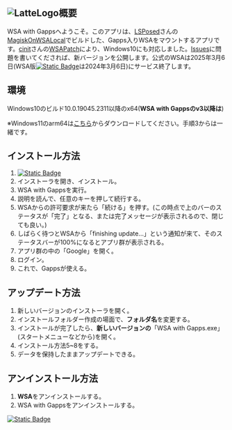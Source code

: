 ## ![LatteLogo](https://github.com/kamekuridaiya/WSA-with-Gapps-Japanese/assets/157256239/bbb5f099-bf65-4ad5-91fe-d992797115d4)概要
WSA with Gappsへようこそ。このアプリは、[LSPosed](https://github.com/LSPosed)さんの[MagiskOnWSALocal](https://github.com/LSPosed/MagiskOnWSALocal)でビルドした、Gapps入りWSAをマウントするアプリです。[cinit](https://github.com/cinit)さんの[WSAPatch](https://github.com/cinit/WSAPatch)により、Windows10にも対応しました。[Issues](https://github.com/kamekuridaiya/WSA-with-Gapps/issues)に問題を書いてくだされば、新バージョンを公開します。公式のWSAは2025年3月6日(WSA版[![Static Badge](https://img.shields.io/badge/Amazon%20App%20Store-white?logo=amazon)](https://apps.microsoft.com/detail/9njhk44ttksx?hl=ja-jp&gl=JP)は2024年3月6日)にサービス終了します。
## 環境
Windows10のビルド10.0.19045.2311以降のx64(**WSA with Gappsのv3以降は**)

※Windows11のarm64は[こちら](https://github.com/MustardChef/WSABuilds/releases/tag/Windows_11_2311.40000.5.0_LTS_2_arm64)からダウンロードしてください。手順3からは一緒です。
## インストール方法
1. [![Static Badge](https://img.shields.io/badge/DOWNLOAD-brightgreen?style=flat&logo=Windows11)](https://github.com/kamekuridaiya/WSA-with-Gapps-Japanese/releases/download/v3/WSA.with.Gapps.Setup.exe "今すぐダウンロード")
2. インストーラを開き、インストール。
3. WSA with Gappsを実行。
4. 説明を読んで、任意のキーを押して続行する。
5. WSAからの許可要求が来たら「続ける」を押す。(この時点で上のバーのステータスが「完了」となる、または完了メッセージが表示されるので、閉じても良い。)
6. しばらく待つとWSAから「finishing update...」という通知が来て、そのステータスバーが100%になるとアプリ群が表示される。
7. アプリ群の中の「Google」を開く。
8. ログイン。
9. これで、Gappsが使える。
## アップデート方法
1. 新しいバージョンのインストーラを開く。
2. インストールフォルダー作成の場面で、**フォルダ名**を変更する。
3. インストールが完了したら、**新しいバージョンの**「WSA with Gapps.exe」(スタートメニューなどから)を開く。
4. インストール方法5~8をする。
5. データを保持したままアップデートできる。
## アンインストール方法
1. **WSA**をアンインストールする。
2. WSA with Gappsをアンインストールする。

[![Static Badge](https://img.shields.io/badge/%E3%83%9B%E3%83%BC%E3%83%A0%E3%81%AB%E6%88%BB%E3%82%8B-blue)](https://kamekuridaiya.github.io/)

